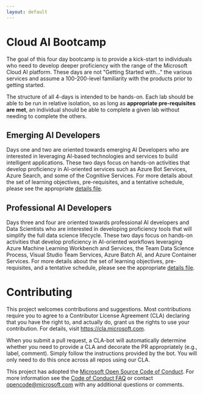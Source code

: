 ```yaml
---
layout: default
---
```


# Cloud AI Bootcamp

The goal of this four day bootcamp is to provide a kick-start to individuals who need to develop deeper proficiency with the range of the Microsoft Cloud AI platform. These days are not "Getting Started with..." the various services and assume a 100-200-level familiarity with the products prior to getting started.

The structure of all 4-days is intended to be hands-on. Each lab should be able to be run in relative isolation, so as long as **appropriate pre-requisites are met**, an individual should be able to complete a given lab without needing to complete the others.

## Emerging AI Developers

Days one and two are oriented towards emerging AI Developers who are interested in leveraging AI-based technologies and services to build intelligent applications. These two days focus on hands-on activities that develop proficiency in AI-oriented services such as Azure Bot Services, Azure Search, and some of the Cognitive Services. For more details about the set of learning objectives, pre-requisites, and a tentative schedule, please see the appropriate [details file](emergingaidev_bootcamp).

## Professional AI Developers

Days three and four are oriented towards professional AI developers and Data Scientists who are interested in developing proficiency tools that will simplify the full data science lifecycle. These two days focus on hands-on activities that develop proficiency in AI-oriented workflows leveraging Azure Machine Learning Workbench and Services, the Team Data Science Process, Visual Studio Team Services, Azure Batch AI, and Azure Container Services. For more details about the set of learning objectives, pre-requisites, and a tentative schedule, please see the appropriate [details file](proaidev_bootcamp).

# Contributing

This project welcomes contributions and suggestions.  Most contributions require you to agree to a
Contributor License Agreement (CLA) declaring that you have the right to, and actually do, grant us
the rights to use your contribution. For details, visit https://cla.microsoft.com.

When you submit a pull request, a CLA-bot will automatically determine whether you need to provide
a CLA and decorate the PR appropriately (e.g., label, comment). Simply follow the instructions
provided by the bot. You will only need to do this once across all repos using our CLA.

This project has adopted the [Microsoft Open Source Code of Conduct](https://opensource.microsoft.com/codeofconduct/).
For more information see the [Code of Conduct FAQ](https://opensource.microsoft.com/codeofconduct/faq/) or
contact [opencode@microsoft.com](mailto:opencode@microsoft.com) with any additional questions or comments.